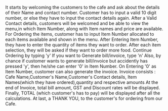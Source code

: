 It starts by welcoming the customers to the cafe and ask about the details of their Name and contact number.
Customer has to input a valid 10 digit number, or else they have to input the contact details again.
After a Valid Contact details, customers will be welcomed and be able to view the menu,in which Item Number, along with Item names and price are available.
For Ordering the items, customer has to input Item Number allocated to each items available and shown in the menu.
After Entering Item Number, they have to enter the quantity of items they want to order.
After each item selection, they will be asked if they want to order more food.
Continue Ordering by typing 'y'
If you want to Generate bill/invoice, type 'n'
Also, by chance if customer wants to generate bill/invoice but accidently has pressed 'y', then he/she can enter '0' in Item Number.
On Entering '0' as Item Number, customer can also generate the invoice.
Invoice consists : Cafe Name,Customer's Name,Customer's Contact details, Item Names(which they have ordered),quantity and respective amounts
At the end of Invoice, total bill amount, GST and Discount rates will be displayed.
Finally, TOTAL (which customer's has to pay) will be displayed after all the calculations.
At last, a THANK YOU, to the customer's for ordering from our Cafe.
